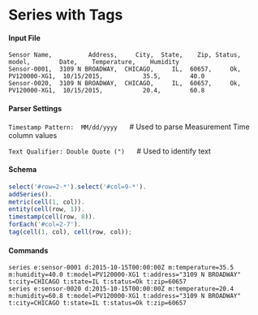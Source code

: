 # Series with Tags

#### Input File

```csv
Sensor Name,          Address,     City,  State,    Zip, Status,        model,        Date,    Temperature,    Humidity
Sensor-0001,  3109 N BROADWAY,  CHICAGO,     IL,  60657,     Ok, PV120000-XG1,  10/15/2015,           35.5,        40.0
Sensor-0020,  3109 N BROADWAY,  CHICAGO,     IL,  60657,     Ok, PV120000-XG1,  10/15/2015,           20.4,        60.8
```

#### Parser Settings

`Timestamp Pattern:  MM/dd/yyyy`      # Used to parse Measurement Time column values

`Text Qualifier: Double Quote (")`      # Used to identify text

#### Schema

```javascript
select('#row=2-*').select('#col=9-*').
addSeries().
metric(cell(1, col)).
entity(cell(row, 1)).
timestamp(cell(row, 8)).
forEach('#col=2-7').
tag(cell(1, col), cell(row, col));
```

#### Commands

```ls
series e:sensor-0001 d:2015-10-15T00:00:00Z m:temperature=35.5 m:humidity=40.0 t:model=PV120000-XG1 t:address="3109 N BROADWAY" t:city=CHICAGO t:state=IL t:status=Ok t:zip=60657
series e:sensor-0020 d:2015-10-15T00:00:00Z m:temperature=20.4 m:humidity=60.8 t:model=PV120000-XG1 t:address="3109 N BROADWAY" t:city=CHICAGO t:state=IL t:status=Ok t:zip=60657
```